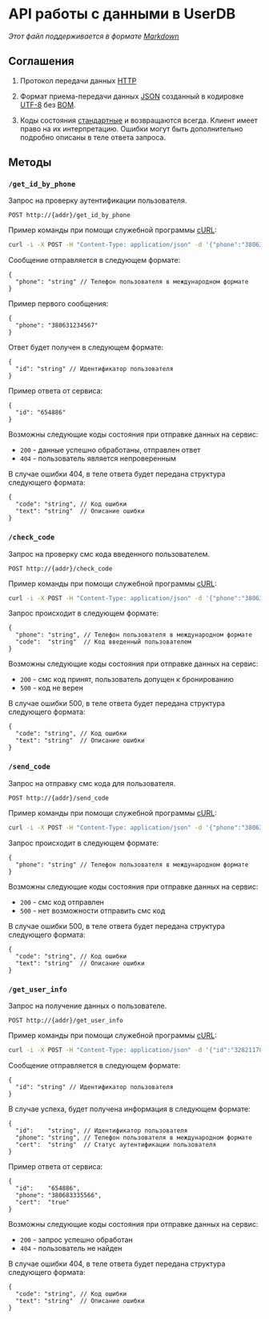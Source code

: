 # API работы с данными в UserDB
*Этот файл поддерживается в формате [Markdown]*

## Соглашения
1. Протокол передачи данных [HTTP]

2. Формат приема-передачи данных [JSON] созданный в кодировке [UTF-8] без [BOM].

3. Коды состояния [стандартные](http://en.wikipedia.org/wiki/List_of_HTTP_status_codes) и возвращаются всегда. Клиент имеет право на их интерпретацию. Ошибки могут быть дополнительно подробно описаны в теле ответа запроса.

## Методы

### `/get_id_by_phone`
Запрос на проверку аутентификации пользователя.
```
POST http://{addr}/get_id_by_phone
```

Пример команды при помощи служебной программы [cURL]:
```sh
curl -i -X POST -H "Content-Type: application/json" -d '{"phone":"380632224455"}' http://{addr}/get_id_by_phone
```

Сообщение отправляется в следующем формате:
```
{
  "phone": "string" // Телефон пользователя в международном формате
}
```

Пример первого сообщения:
```
{
  "phone": "380631234567"
}
```

Ответ будет получен в следующем формате:
```
{
  "id": "string" // Идентификатор пользователя
}
```

Пример ответа от сервиса:
```
{
  "id": "654886"
}
```

Возможны следующие коды состояния при отправке данных на сервис:
* `200` - данные успешно обработаны, отправлен ответ
* `404` - пользователь является непроверенным

В случае ошибки 404, в теле ответа будет передана структура следующего формата:
```
{
  "code": "string", // Код ошибки
  "text": "string"  // Описание ошибки
}
```

### `/check_code`
Запрос на проверку смс кода введенного пользователем.
```
POST http://{addr}/check_code
```

Пример команды при помощи служебной программы [cURL]:
```sh
curl -i -X POST -H "Content-Type: application/json" -d '{"phone":"380632223344", "code":"3854"}' http://{addr}/check_code
```

Запрос происходит в следующем формате:
```
{
  "phone": "string", // Телефон пользователя в международном формате
  "code":  "string"  // Код введенный пользователем
}
```

Возможны следующие коды состояния при отправке данных на сервис:
* `200` - смс код принят, пользователь допущен к бронированию
* `500` - код не верен

В случае ошибки 500, в теле ответа будет передана структура следующего формата:
```
{
  "code": "string", // Код ошибки
  "text": "string"  // Описание ошибки
}
```

### `/send_code`
Запрос на отправку смс кода для пользователя.
```
POST http://{addr}/send_code
```

Пример команды при помощи служебной программы [cURL]:
```sh
curl -i -X POST -H "Content-Type: application/json" -d '{"phone":"380632223344"}' http://{addr}/send_code
```

Запрос происходит в следующем формате:
```
{
  "phone": "string" // Телефон пользователя в международном формате
}
```

Возможны следующие коды состояния при отправке данных на сервис:
* `200` - смс код отправлен
* `500` - нет возможности отправить смс код

В случае ошибки 500, в теле ответа будет передана структура следующего формата:
```
{
  "code": "string", // Код ошибки
  "text": "string"  // Описание ошибки
}
```

### `/get_user_info`
Запрос на получение данных о пользователе.
```
POST http://{addr}/get_user_info
```

Пример команды при помощи служебной программы [cURL]:
```sh
curl -i -X POST -H "Content-Type: application/json" -d '{"id":"3282117810"}' http://{addr}/get_user_info
```

Сообщение отправляется в следующем формате:
```
{
  "id": "string" // Идентификатор пользователя
}
```

В случае успеха, будет получена информация в следующем формате:
```
{
  "id":    "string", // Идентификатор пользователя
  "phone": "string", // Телефон пользователя в международном формате
  "cert":  "string"  // Статус аутентификации пользователя
}
```

Пример ответа от сервиса:
```
{
  "id":    "654886", 
  "phone": "380683335566",
  "cert":  "true"
}
```

Возможны следующие коды состояния при отправке данных на сервис:
* `200` - запрос успешно обработан
* `404` - пользователь не найден

В случае ошибки 404, в теле ответа будет передана структура следующего формата:
```
{
  "code": "string", // Код ошибки
  "text": "string"  // Описание ошибки
}
```

[Markdown]:https://ru.wikipedia.org/wiki/Markdown
[JSON]:http://json.org/json-ru.html
[UTF-8]:https://ru.wikipedia.org/w/index.php?title=UTF-8
[BOM]:https://ru.wikipedia.org/w/index.php?oldid=70741439
[HTTP]:https://ru.wikipedia.org/wiki/HTTP
[cURL]:https://ru.wikipedia.org/wiki/CURL
